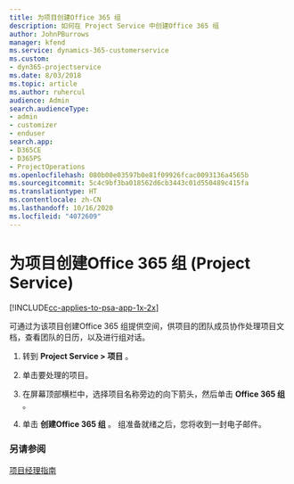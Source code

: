 ```yaml
---
title: 为项目创建Office 365 组
description: 如何在 Project Service 中创建Office 365 组
author: JohnPBurrows
manager: kfend
ms.service: dynamics-365-customerservice
ms.custom:
- dyn365-projectservice
ms.date: 8/03/2018
ms.topic: article
ms.author: ruhercul
audience: Admin
search.audienceType:
- admin
- customizer
- enduser
search.app:
- D365CE
- D365PS
- ProjectOperations
ms.openlocfilehash: 080b00e03597b0e81f09926fcac0093136a4565b
ms.sourcegitcommit: 5c4c9bf3ba018562d6cb3443c01d550489c415fa
ms.translationtype: HT
ms.contentlocale: zh-CN
ms.lasthandoff: 10/16/2020
ms.locfileid: "4072609"
---
```

# <a name="create-an-office-365-group-for-a-project-project-service"></a>为项目创建Office 365 组 (Project Service)

[!INCLUDE[cc-applies-to-psa-app-1x-2x](../includes/cc-applies-to-psa-app-1x-2x.md)]

可通过为该项目创建Office 365 组提供空间，供项目的团队成员协作处理项目文档，查看团队的日历，以及进行组对话。  
  
1.  转到 **Project Service > 项目** 。  
  
2.  单击要处理的项目。  
  
3.  在屏幕顶部横栏中，选择项目名称旁边的向下箭头，然后单击 **Office 365 组** 。  
  
4.  单击 **创建Office 365 组** 。 组准备就绪之后，您将收到一封电子邮件。  
  
### <a name="see-also"></a>另请参阅  
 [项目经理指南](../psa/project-manager-guide.md)
